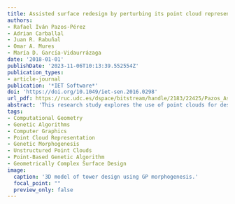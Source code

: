 ```yaml
---
title: Assisted surface redesign by perturbing its point cloud representation
authors:
- Rafael Iván Pazos-Pérez
- Adrian Carballal
- Juan R. Rabuñal
- Omar A. Mures
- María D. Garcı́a-Vidaurrázaga
date: '2018-01-01'
publishDate: '2023-11-06T10:13:39.552554Z'
publication_types:
- article-journal
publication: '*IET Software*'
doi: 'https://doi.org/10.1049/iet-sen.2016.0298'
url_pdf: https://ruc.udc.es/dspace/bitstream/handle/2183/22425/Pazos_Assisted.pdf
abstract: 'This research study explores the use of point clouds for design geometrically complex surfaces based on genetic morphogenesis. To this end, a point-based genetic algorithm and the use of massive unstructured point clouds are proposed as a manipulation method of complex geometries. The intent of the algorithm is to improve the design experience, thus different solutions can be presented to designers. The main objective of this work is to provide examples to be adopted as user own or to help them in the creative process. This is not about providing them with a tool to ‘do’ the designer's creative work, but using it as a creative tool in which the user retains control of it. The powerfulness of this approach relies on the fact that the user can use any/diverse criteria (objective or subjective) to evaluate the individuals proposed as possible solutions. As part of this study, the convergence of the algorithm and the ability of diversity in the final populations of the search process will be demonstrated. Various examples of the use of the algorithm are displayed.'
tags: 
- Computational Geometry
- Genetic Algorithms
- Computer Graphics
- Point Cloud Representation
- Genetic Morphogenesis
- Unstructured Point Clouds
- Point-Based Genetic Algorithm
- Geometrically Complex Surface Design
image:
  caption: '3D model of tower design using GP morphogenesis.'
  focal_point: ""
  preview_only: false
---
```

